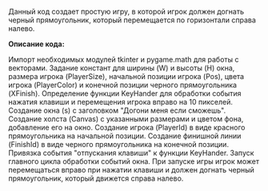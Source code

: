 Данный код создает простую игру, в которой игрок должен догнать черный прямоугольник, который перемещается по горизонтали справа налево.

**Описание кода:**

Импорт необходимых модулей tkinter и pygame.math для работы с векторами.
Задание констант для ширины (W) и высоты (H) окна, размера игрока (PlayerSize), начальной позиции игрока (Pos), цвета игрока (PlayerColor)
и конечной позиции черного прямоугольника (XFinish).
Определение функции KeyHander для обработки события нажатия клавиши и перемещения игрока вправо на 10 пикселей.
Создание окна (s) с заголовком "Догони меня если сможешь".
Создание холста (Canvas) с указанными размерами и цветом фона, добавление его на окно.
Создание игрока (PlayerId) в виде красного прямоугольника на начальной позиции.
Создание финишной линии (FinishId) в виде черного прямоугольника на конечной позиции.
Привязка события "отпускания клавиши" к функции KeyHander.
Запуск главного цикла обработки событий окна.
При запуске игры игрок может перемещаться вправо при нажатии клавиши и должен догнать черный прямоугольник, который движется справа налево.
